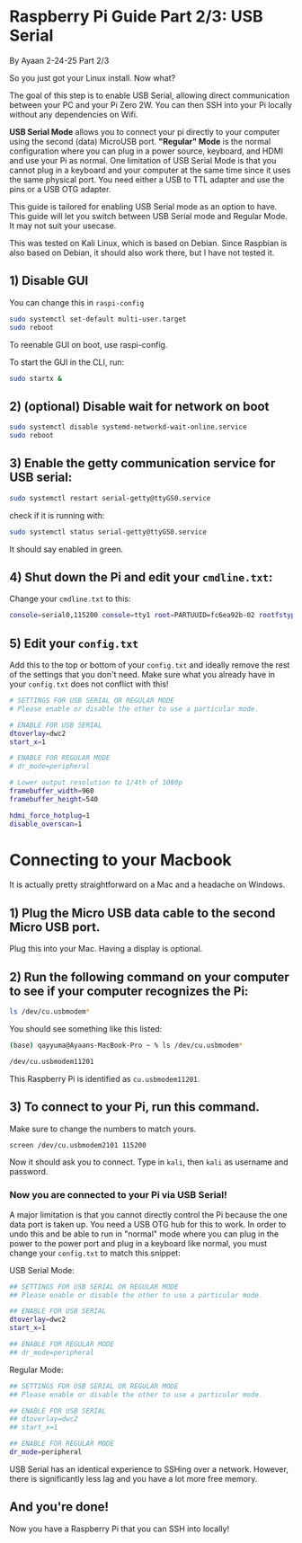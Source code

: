 # Raspberry Pi Guide Part 2/3: USB Serial
By Ayaan 2-24-25
Part 2/3

So you just got your Linux install. Now what?

The goal of this step is to enable USB Serial, allowing direct communication between your PC and your Pi Zero 2W. You can then SSH into your Pi locally without any dependencies on Wifi. 

**USB Serial Mode** allows you to connect your pi directly to your computer using the second (data) MicroUSB port. 
**"Regular" Mode** is the normal configuration where you can plug in a power source, keyboard, and HDMI and use your Pi as normal. 
One limitation of USB Serial Mode is that you cannot plug in a keyboard and your computer at the same time since it uses the same physical port. You need either a USB to TTL adapter and use the pins or a USB OTG adapter. 

This guide is tailored for enabling USB Serial mode as an option to have. This guide will let you switch between USB Serial mode and Regular Mode. It may not suit your usecase. 

This was tested on Kali Linux, which is based on Debian. Since Raspbian is also based on Debian, it should also work there, but I have not tested it.  

## 1) Disable GUI 
You can change this in `raspi-config`
```bash
sudo systemctl set-default multi-user.target
sudo reboot
```
To reenable GUI on boot, use raspi-config.

To start the GUI in the CLI, run: 
```bash
sudo startx &
```

## 2) (optional) Disable wait for network on boot
```bash
sudo systemctl disable systemd-networkd-wait-online.service
sudo reboot
```

## 3) Enable the getty communication service for USB serial: 
```bash
sudo systemctl restart serial-getty@ttyGS0.service
```

check if it is running with: 
```bash
sudo systemctl status serial-getty@ttyGS0.service
```
It should say enabled in green. 

## 4) Shut down the Pi and edit your `cmdline.txt`: 
Change your `cmdline.txt` to this: 
```bash
console=serial0,115200 console=tty1 root=PARTUUID=fc6ea92b-02 rootfstype=ext4 fsck.repair=yes rootwait modules-load=dwc2,g_serial net.ifnames=0 ds=nocloud cfg80211.ieee80211_regdom=US
```

## 5) Edit your `config.txt`
Add this to the top or bottom of your `config.txt` and ideally remove the rest of the settings that you don't need. Make sure what you already have in your `config.txt` does not conflict with this!

```bash
# SETTINGS FOR USB SERIAL OR REGULAR MODE
# Please enable or disable the other to use a particular mode. 

# ENABLE FOR USB SERIAL
dtoverlay=dwc2
start_x=1

# ENABLE FOR REGULAR MODE
# dr_mode=peripheral

# Lower output resolution to 1/4th of 1080p
framebuffer_width=960
framebuffer_height=540

hdmi_force_hotplug=1
disable_overscan=1
```

# Connecting to your Macbook

It is actually pretty straightforward on a Mac and a headache on Windows. 

## 1) Plug the Micro USB data cable to the second Micro USB port. 
Plug this into your Mac. Having a display is optional. 

## 2) Run the following command on your computer to see if your computer recognizes the Pi: 
```bash
ls /dev/cu.usbmodem*
```

You should see something like this listed: 
```bash
(base) qayyuma@Ayaans-MacBook-Pro ~ % ls /dev/cu.usbmodem*              

/dev/cu.usbmodem11201
```
This Raspberry Pi is identified as `cu.usbmodem11201`. 

## 3) To connect to your Pi, run this command. 
Make sure to change the numbers to match yours.
```bash
screen /dev/cu.usbmodem2101 115200
```

Now it should ask you to connect. Type in `kali`, then `kali` as username and password. 

### Now you are connected to your Pi via USB Serial!
A major limitation is that you cannot directly control the Pi because the one data port is taken up. You need a USB OTG hub for this to work. In order to undo this and be able to run in "normal" mode where you can plug in the power to the power port and plug in a keyboard like normal, you must change your `config.txt` to match this snippet: 


USB Serial Mode: 
```bash
## SETTINGS FOR USB SERIAL OR REGULAR MODE
## Please enable or disable the other to use a particular mode. 

## ENABLE FOR USB SERIAL
dtoverlay=dwc2
start_x=1

## ENABLE FOR REGULAR MODE
## dr_mode=peripheral
```

Regular Mode: 
```bash
## SETTINGS FOR USB SERIAL OR REGULAR MODE
## Please enable or disable the other to use a particular mode. 

## ENABLE FOR USB SERIAL
## dtoverlay=dwc2
## start_x=1

## ENABLE FOR REGULAR MODE
dr_mode=peripheral
```

USB Serial has an identical experience to SSHing over a network. However, there is significantly less lag and you have a lot more free memory. 

## And you're done!
Now you have a Raspberry Pi that you can SSH into locally!
